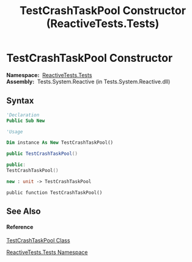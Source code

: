 ﻿---
title: TestCrashTaskPool Constructor  (ReactiveTests.Tests)
TOCTitle: TestCrashTaskPool Constructor
ms:assetid: M:ReactiveTests.Tests.TestCrashTaskPool.#ctor
ms:mtpsurl: https://msdn.microsoft.com/en-us/library/reactivetests.tests.testcrashtaskpool.testcrashtaskpool(v=VS.103)
ms:contentKeyID: 36620063
ms.date: 06/28/2011
mtps_version: v=VS.103
f1_keywords:
- ReactiveTests.Tests.TestCrashTaskPool.#ctor
- ReactiveTests.Tests.TestCrashTaskPool.TestCrashTaskPool
dev_langs:
- CSharp
- JScript
- VB
- FSharp
- c++
---

# TestCrashTaskPool Constructor

**Namespace:**  [ReactiveTests.Tests](hh289046\(v=vs.103\).md)  
**Assembly:**  Tests.System.Reactive (in Tests.System.Reactive.dll)

## Syntax

``` vb
'Declaration
Public Sub New
```

``` vb
'Usage

Dim instance As New TestCrashTaskPool()
```

``` csharp
public TestCrashTaskPool()
```

``` c++
public:
TestCrashTaskPool()
```

``` fsharp
new : unit -> TestCrashTaskPool
```

``` jscript
public function TestCrashTaskPool()
```

## See Also

#### Reference

[TestCrashTaskPool Class](hh288792\(v=vs.103\).md)

[ReactiveTests.Tests Namespace](hh289046\(v=vs.103\).md)

